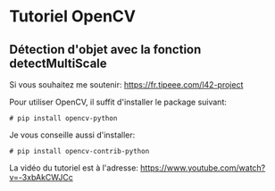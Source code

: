 # Tutoriel OpenCV
## Détection d'objet avec la fonction detectMultiScale

Si vous souhaitez me soutenir: <https://fr.tipeee.com/l42-project>

Pour utiliser OpenCV, il suffit d'installer le package suivant:

`# pip install opencv-python`

Je vous conseille aussi d'installer:

`# pip install opencv-contrib-python`

La vidéo du tutoriel est à l'adresse:
https://www.youtube.com/watch?v=-3xbAkCWJCc


